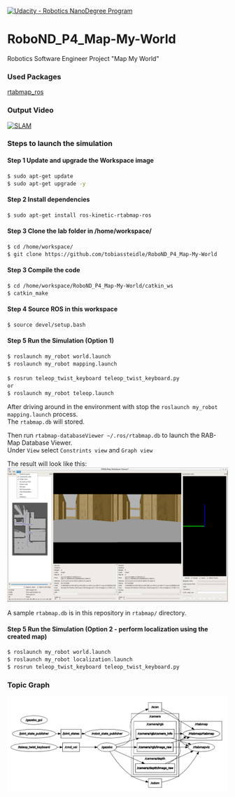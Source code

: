 [![Udacity - Robotics NanoDegree Program](https://s3-us-west-1.amazonaws.com/udacity-robotics/Extra+Images/RoboND_flag.png)](https://www.udacity.com/robotics)

# RoboND_P4_Map-My-World
Robotics Software Engineer Project "Map My World"

### Used Packages
[rtabmap_ros](http://wiki.ros.org/rtabmap_ros)

### Output Video
[![SLAM](http://img.youtube.com/vi/TAsDPuI8lic/0.jpg)](http://www.youtube.com/watch?v=TAsDPuI8lic "MPC")

### Steps to launch the simulation

#### Step 1 Update and upgrade the Workspace image
```sh
$ sudo apt-get update
$ sudo apt-get upgrade -y
```

#### Step 2 Install dependencies
```sh
$ sudo apt-get install ros-kinetic-rtabmap-ros
```

#### Step 3 Clone the lab folder in /home/workspace/
```sh
$ cd /home/workspace/
$ git clone https://github.com/tobiassteidle/RoboND_P4_Map-My-World
```

#### Step 3 Compile the code
```sh
$ cd /home/workspace/RoboND_P4_Map-My-World/catkin_ws
$ catkin_make
```

#### Step 4 Source ROS in this workspace
```sh
$ source devel/setup.bash
```

#### Step 5 Run the Simulation (Option 1)
```sh
$ roslaunch my_robot world.launch
$ roslaunch my_robot mapping.launch

$ rosrun teleop_twist_keyboard teleop_twist_keyboard.py 
or
$ roslaunch my_robot teleop.launch
```

After driving around in the environment with stop the ```roslaunch my_robot mapping.launch``` process.  
The `rtabmap.db` will stored.
  
Then run ```rtabmap-databaseViewer ~/.ros/rtabmap.db``` to launch the RAB-Map Database Viewer.  
Under `View` select `Constrints view` and `Graph view`

The result will look like this:
![alt text](images/rtab_db_viewer.png)

A sample `rtabmap.db` is in this repository in `rtabmap/` directory.

#### Step 5 Run the Simulation (Option 2 - perform localization using the created map)  
```sh
$ roslaunch my_robot world.launch
$ roslaunch my_robot localization.launch
$ rosrun teleop_twist_keyboard teleop_twist_keyboard.py
```

### Topic Graph
![alt text](images/topic_graph.png)




